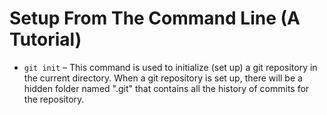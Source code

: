 # Setup From The Command Line (A Tutorial)

-   `git init` – This command is used to initialize (set up) a git repository in the current directory. When a git repository is set up, there will be a hidden folder named ".git" that contains all the history of commits for the repository.
